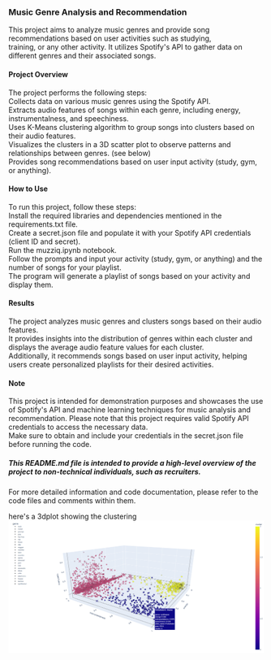### Music Genre Analysis and Recommendation
This project aims to analyze music genres and provide song recommendations based on user activities such as studying,  
training, or any other activity. It utilizes Spotify's API to gather data on different genres and their associated songs.

#### Project Overview
The project performs the following steps:  
Collects data on various music genres using the Spotify API.  
Extracts audio features of songs within each genre, including energy, instrumentalness, and speechiness.  
Uses K-Means clustering algorithm to group songs into clusters based on their audio features.  
Visualizes the clusters in a 3D scatter plot to observe patterns and relationships between genres. (see below)  
Provides song recommendations based on user input activity (study, gym, or anything).  

#### How to Use
To run this project, follow these steps:  
Install the required libraries and dependencies mentioned in the requirements.txt file.  
Create a secret.json file and populate it with your Spotify API credentials (client ID and secret).  
Run the muzziq.ipynb notebook.  
Follow the prompts and input your activity (study, gym, or anything) and the number of songs for your playlist.  
The program will generate a playlist of songs based on your activity and display them.  

#### Results
The project analyzes music genres and clusters songs based on their audio features.  
It provides insights into the distribution of genres within each cluster and displays the average audio feature values for each cluster.  
Additionally, it recommends songs based on user input activity, helping users create personalized playlists for their desired activities.

#### Note
This project is intended for demonstration purposes and showcases the use of Spotify's API and machine learning techniques for music analysis and recommendation.
Please note that this project requires valid Spotify API credentials to access the necessary data.  
Make sure to obtain and include your credentials in the secret.json file before running the code.

##### This README.md file is intended to provide a high-level overview of the project to non-technical individuals, such as recruiters.  
For more detailed information and code documentation, please refer to the code files and comments within them. 

here's a 3dplot showing the clustering
![alt text](https://github.com/ReneDussault/clustering-practice-project/blob/main/3dplot.png)
